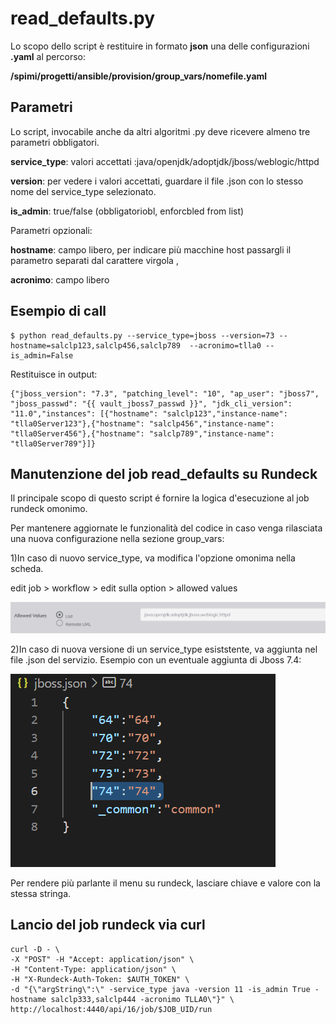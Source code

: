 # read_defaults.py
Lo scopo dello script è restituire in formato **json** una delle configurazioni **.yaml** al percorso:

**/spimi/progetti/ansible/provision/group_vars/nomefile.yaml**
## Parametri
Lo script, invocabile anche da altri algoritmi .py deve ricevere almeno tre parametri obbligatori.

**service_type**: valori accettati :java/openjdk/adoptjdk/jboss/weblogic/httpd
  
**version**: per vedere i valori accettati, guardare il file .json con lo stesso nome del service_type selezionato.

**is_admin**: true/false (obbligatoriobl, enforcbled from list)

Parametri opzionali:

**hostname**: campo libero, per indicare più macchine host passargli il parametro separati dal carattere virgola , 

**acronimo**: campo libero 

## Esempio di call
    $ python read_defaults.py --service_type=jboss --version=73 --hostname=salclp123,salclp456,salclp789  --acronimo=tlla0 --is_admin=False

Restituisce in output:

    {"jboss_version": "7.3", "patching_level": "10", "ap_user": "jboss7", "jboss_passwd": "{{ vault_jboss7_passwd }}", "jdk_cli_version": "11.0","instances": [{"hostname": "salclp123","instance-name": "tlla0Server123"},{"hostname": "salclp456","instance-name": "tlla0Server456"},{"hostname": "salclp789","instance-name": "tlla0Server789"}]}

## Manutenzione del job read_defaults su Rundeck

Il principale scopo di questo script é fornire la logica d'esecuzione al job rundeck omonimo.

Per mantenere aggiornate le funzionalità del codice in caso venga rilasciata una nuova configurazione nella sezione group_vars:

1)In caso di nuovo service_type, va modifica l'opzione omonima nella scheda.

 edit job > workflow > edit sulla option > allowed values 

 ![campo](./read_defaults_immaginereadme1.PNG)
 
2)In caso di nuova versione di un service_type esiststente, va aggiunta nel file .json del servizio. 
 Esempio con un eventuale aggiunta di Jboss 7.4:

 ![campo](./read_defaults_immaginereadme2.PNG)
 
 Per rendere più parlante il menu su rundeck, lasciare chiave e valore con la stessa stringa.
 
 ## Lancio del job rundeck via curl
    curl -D - \
    -X "POST" -H "Accept: application/json" \
    -H "Content-Type: application/json" \
    -H "X-Rundeck-Auth-Token: $AUTH_TOKEN" \
    -d "{\"argString\":\" -service_type java -version 11 -is_admin True -hostname salclp333,salclp444 -acronimo TLLA0\"}" \
    http://localhost:4440/api/16/job/$JOB_UID/run
 
 
